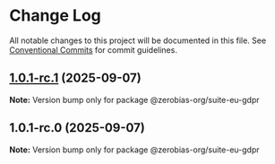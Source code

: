 # Change Log

All notable changes to this project will be documented in this file.
See [Conventional Commits](https://conventionalcommits.org) for commit guidelines.

## [1.0.1-rc.1](https://github.com/zerobias-org/suite/compare/@zerobias-org/suite-eu-gdpr@1.0.1...@zerobias-org/suite-eu-gdpr@1.0.1-rc.1) (2025-09-07)

**Note:** Version bump only for package @zerobias-org/suite-eu-gdpr





## 1.0.1-rc.0 (2025-09-07)

**Note:** Version bump only for package @zerobias-org/suite-eu-gdpr
